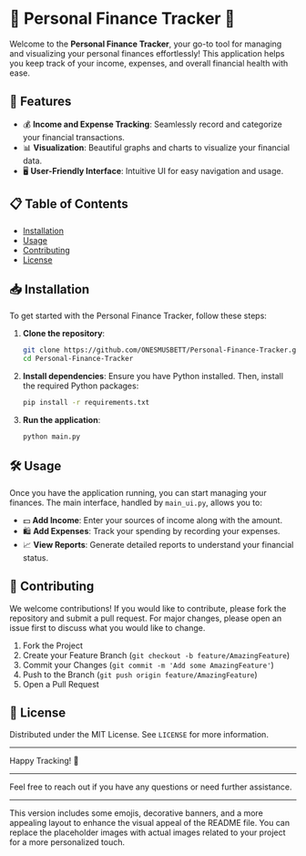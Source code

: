 
# 🌟 Personal Finance Tracker 🌟

Welcome to the **Personal Finance Tracker**, your go-to tool for managing and visualizing your personal finances effortlessly! This application helps you keep track of your income, expenses, and overall financial health with ease.


## 🚀 Features

- 💰 **Income and Expense Tracking**: Seamlessly record and categorize your financial transactions.
- 📊 **Visualization**: Beautiful graphs and charts to visualize your financial data.
- 🖥️ **User-Friendly Interface**: Intuitive UI for easy navigation and usage.

## 📋 Table of Contents

- [Installation](#installation)
- [Usage](#usage)
- [Contributing](#contributing)
- [License](#license)

## 📥 Installation

To get started with the Personal Finance Tracker, follow these steps:

1. **Clone the repository**:
    ```sh
    git clone https://github.com/ONESMUSBETT/Personal-Finance-Tracker.git
    cd Personal-Finance-Tracker
    ```

2. **Install dependencies**:
    Ensure you have Python installed. Then, install the required Python packages:
    ```sh
    pip install -r requirements.txt
    ```

3. **Run the application**:
    ```sh
    python main.py
    ```

## 🛠️ Usage

Once you have the application running, you can start managing your finances. The main interface, handled by `main_ui.py`, allows you to:

- 💵 **Add Income**: Enter your sources of income along with the amount.
- 🛍️ **Add Expenses**: Track your spending by recording your expenses.
- 📈 **View Reports**: Generate detailed reports to understand your financial status.

## 🤝 Contributing

We welcome contributions! If you would like to contribute, please fork the repository and submit a pull request. For major changes, please open an issue first to discuss what you would like to change.

1. Fork the Project
2. Create your Feature Branch (`git checkout -b feature/AmazingFeature`)
3. Commit your Changes (`git commit -m 'Add some AmazingFeature'`)
4. Push to the Branch (`git push origin feature/AmazingFeature`)
5. Open a Pull Request

## 📄 License

Distributed under the MIT License. See `LICENSE` for more information.

---

Happy Tracking! 🚀


---

Feel free to reach out if you have any questions or need further assistance.

---

This version includes some emojis, decorative banners, and a more appealing layout to enhance the visual appeal of the README file. You can replace the placeholder images with actual images related to your project for a more personalized touch.
